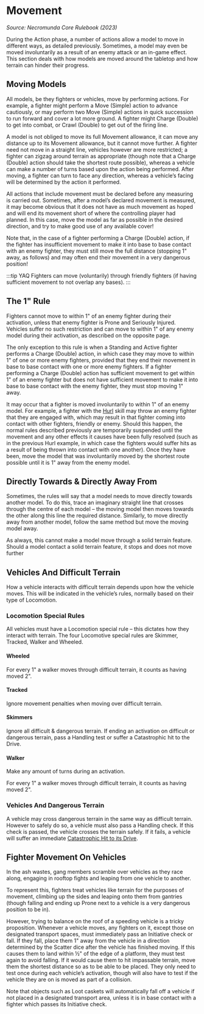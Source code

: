 # Movement

_Source: Necromunda Core Rulebook (2023)_

During the Action phase, a number of actions allow a model to move in different ways, as detailed previously. Sometimes, a model may even be moved involuntarily as a result of an enemy attack or an in-game effect.
This section deals with how models are moved around the tabletop and how terrain can hinder their progress.

## Moving Models

All models, be they fighters or vehicles, move by
performing actions. For example, a fighter might
perform a Move (Simple) action to advance cautiously, or may perform two Move (Simple) actions in quick
succession to run forward and cover a lot more
ground. A fighter might Charge (Double) to get into
combat, or Crawl (Double) to get out of the firing line.

A model is not obliged to move its full Movement
allowance, it can move any distance up to its
Movement allowance, but it cannot move further. A fighter need not move in a straight line, vehicles
however are more restricted; a fighter can zigzag
around terrain as appropriate (though note that a
Charge (Double) action should take the shortest route
possible), whereas a vehicle can make a number
of turns based upon the action being performed. After moving, a fighter can turn to face any direction, whereas a vehicle’s facing will be determined by the
action it performed.

All actions that include movement must be declared
before any measuring is carried out. Sometimes, after a model’s declared movement is measured, it
may become obvious that it does not have as much
movement as hoped and will end its movement
short of where the controlling player had planned. In
this case, move the model as far as possible in the
desired direction, and try to make good use of any
available cover!

Note that, in the case of a fighter performing a
Charge (Double) action, if the fighter has insufficient
movement to make it into base to base contact with
an enemy fighter, they must still move the full distance
(stopping 1" away, as follows) and may often end their
movement in a very dangerous position!

:::tip YAQ
Fighters can move (voluntarily) through friendly fighters (if having sufficient movement to not overlap any bases).
:::

## The 1" Rule

Fighters cannot move to within 1" of an enemy fighter
during their activation, unless that enemy fighter is Prone
and Seriously Injured. Vehicles suffer no such restriction
and can move to within 1" of any enemy model during
their activation, as described on the opposite page.

The only exception to this rule is when a Standing and
Active fighter performs a Charge (Double) action, in
which case they may move to within 1" of one or more
enemy fighters, provided that they end their movement
in base to base contact with one or more enemy
fighters. If a fighter performing a Charge (Double)
action has sufficient movement to get within 1" of an
enemy fighter but does not have sufficient movement
to make it into base to base contact with the enemy
fighter, they must stop moving 1" away.

It may occur that a fighter is moved involuntarily to
within 1" of an enemy model. For example, a fighter
with the [Hurl](/docs/gang-fighters-and-their-weaponry/skills/#5-hurl) skill may throw an enemy fighter that
they are engaged with, which may result in that fighter
coming into contact with other fighters, friendly or
enemy. Should this happen, the normal rules described
previously are temporarily suspended until the
movement and any other effects it causes have been
fully resolved (such as in the previous Hurl example,
in which case the fighters would suffer hits as a result
of being thrown into contact with one another). Once
they have been, move the model that was involuntarily
moved by the shortest route possible until it is 1" away
from the enemy model.

## Directly Towards & Directly Away From

Sometimes, the rules will say that a model needs to
move directly towards another model. To do this, trace
an imaginary straight line that crosses through the centre
of each model – the moving model then moves towards
the other along this line the required distance. Similarly, to move directly away from another model, follow the
same method but move the moving model away.

As always, this cannot make a model move through a
solid terrain feature. Should a model contact a solid
terrain feature, it stops and does not move further


## Vehicles And Difficult Terrain

How a vehicle interacts with difficult terrain depends
upon how the vehicle moves. This will be indicated in
the vehicle’s rules, normally based on their type of Locomotion.

### Locomotion Special Rules

All vehicles must have a Locomotion special rule – this dictates how they interact with terrain. The four
Locomotive special rules are Skimmer, Tracked, Walker and Wheeled.

#### Wheeled

For every 1" a walker moves through difficult terrain, it counts as having moved 2".

#### Tracked

Ignore movement penalties when moving over difficult terrain.

#### Skimmers

Ignore all difficult & dangerous terrain. If ending an activation on difficult or dangerous terrain, pass a Handling test or suffer a Catastrophic hit to the Drive.

#### Walker

Make any amount of turns during an activation.

For every 1" a walker moves through difficult terrain, it counts as having moved 2".

### Vehicles And Dangerous Terrain

A vehicle may cross dangerous terrain in the same way
as difficult terrain. However to safely do so, a vehicle
must also pass a Handling check. If this check is
passed, the vehicle crosses the terrain safely. If it fails, a vehicle will suffer an immediate [Catastrophic Hit to its Drive](/docs/the-rules/resolve-hits-against-vehicles#drive-damage-table).

## Fighter Movement On Vehicles

In the ash wastes, gang members scramble over vehicles as they race along, engaging in rooftop fights and leaping from one vehicle to another.

To represent this, fighters treat vehicles like terrain for
the purposes of movement, climbing up the sides and
leaping onto them from gantries (though falling and
ending up Prone next to a vehicle is a very dangerous
position to be in).

However, trying to balance on the roof of a speeding
vehicle is a tricky proposition. Whenever a vehicle
moves, any fighters on it, except those on designated
transport spaces, must immediately pass an Initiative
check or fall. If they fall, place them 1" away from the
vehicle in a direction determined by the Scatter dice
after the vehicle has finished moving. If this causes
them to land within ½" of the edge of a platform, they
must test again to avoid falling. If it would cause them
to hit impassable terrain, move them the shortest
distance so as to be able to be placed. They only need
to test once during each vehicle’s activation, though
will also have to test if the vehicle they are on is moved
as part of a collision.

Note that objects such as Loot caskets will
automatically fall off a vehicle if not placed in a
designated transport area, unless it is in base contact
with a fighter which passes its Initiative check.